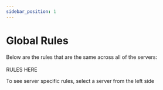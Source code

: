 ```yaml
---
sidebar_position: 1
---
```


# Global Rules

Below are the rules that are the same across all of the servers:\
\
RULES HERE



To see server specific rules, select a server from the left side
